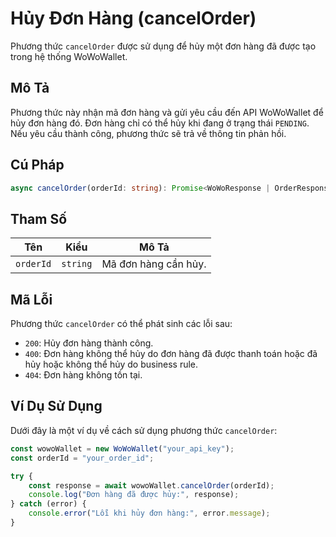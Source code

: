 
# Hủy Đơn Hàng (cancelOrder)

Phương thức `cancelOrder` được sử dụng để hủy một đơn hàng đã được tạo trong hệ thống WoWoWallet.

## Mô Tả

Phương thức này nhận mã đơn hàng và gửi yêu cầu đến API WoWoWallet để hủy đơn hàng đó. Đơn hàng chỉ có thể hủy khi đang ở trạng thái `PENDING`. Nếu yêu cầu thành công, phương thức sẽ trả về thông tin phản hồi.

## Cú Pháp

```typescript
async cancelOrder(orderId: string): Promise<WoWoResponse | OrderResponse>
```

## Tham Số

| Tên     | Kiểu   | Mô Tả                                         |
|---------|--------|-----------------------------------------------|
| `orderId` | `string` | Mã đơn hàng cần hủy.                          |

## Mã Lỗi

Phương thức `cancelOrder` có thể phát sinh các lỗi sau:

- `200`: Hủy đơn hàng thành công.
- `400`: Đơn hàng không thể hủy do đơn hàng đã được thanh toán hoặc đã hủy hoặc không thể hủy do business rule.
- `404`: Đơn hàng không tồn tại.

## Ví Dụ Sử Dụng

Dưới đây là một ví dụ về cách sử dụng phương thức `cancelOrder`:

```typescript
const wowoWallet = new WoWoWallet("your_api_key");
const orderId = "your_order_id";

try {
    const response = await wowoWallet.cancelOrder(orderId);
    console.log("Đơn hàng đã được hủy:", response);
} catch (error) {
    console.error("Lỗi khi hủy đơn hàng:", error.message);
}
```

